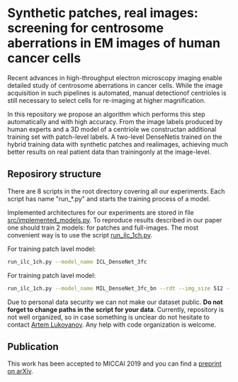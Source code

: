 # Synthetic patches, real images: screening for centrosome aberrations in EM images of human cancer cells

Recent advances in high-throughput electron microscopy imaging enable detailed study of centrosome aberrations in cancer cells.
While the image acquisition in such pipelines is automated, manual detectionof centrioles is still necessary to 
select cells for re-imaging at higher magnification.




In this repository we propose an algorithm which performs
this step automatically and with high accuracy. From the image labels produced by human experts and a 3D model of 
a centriole we constructan additional training set with patch-level labels. 
A two-level DenseNetis trained on the hybrid training data with synthetic patches and realimages, 
achieving much better results on real patient data than trainingonly at the image-level.

## Reposirory structure
There are 8 scripts in the root directory covering all our experiments.
Each script has name "run_*.py" and starts the training process of a model.

Implemented architectures for our experiments are stored in file [src/implemented_models.py](https://github.com/kreshuklab/centriole_detection/blob/master/src/implemented_models.py).
To reproduce results described in our paper one should train 2 models: for patches and full-images.
The most convenient way is to use the script [run_ilc_1ch.py](https://github.com/kreshuklab/centriole_detection/blob/master/run_ilc_1ch.py).

For training patch lavel model:
```bash
run_ilc_1ch.py --model_name ICL_DenseNet_3fc
```

For training patch lavel model:
```bash
run_ilc_1ch.py --model_name MIL_DenseNet_3fc_bn --rdt --img_size 512 --init_model_path <path_to_patch_level_model>
```
Due to personal data security we can not make our dataset public.
**Do not forget to change paths in the script for your data**.
Currently, repository is not well organized, so in case something is unclear do not hesitate to contact [Artem Lukoyanov](https://github.com/ottogin).
Any help with code organization is welcome.

## Publication

This work has been accepted to MICCAI 2019 and you can find a [preprint on arXiv](https://arxiv.org/abs/1908.10109).
